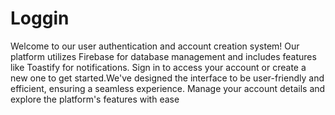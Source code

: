 # Loggin

Welcome to our user authentication and account creation system! Our platform utilizes Firebase for database management and includes features like Toastify for notifications. 
Sign in to access your account or create a new one to get started.We've designed the interface to be user-friendly and efficient, ensuring a seamless experience. 
Manage your account details and explore the platform's features with ease

